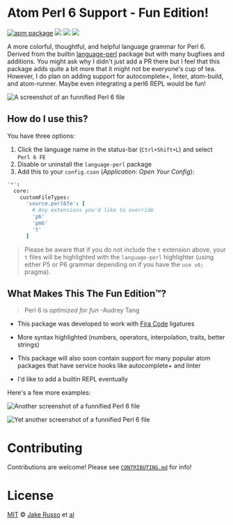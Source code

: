 # Atom Perl 6 Support - Fun Edition!

[![apm package][apm-ver-link]][releases]
[![][dl-badge]][apm-pkg-link]
[![][mit-badge]][mit]
[![][slack-badge]][slack]

A more colorful, thoughtful, and helpful language grammar for Perl 6. Derived from the builtin [language-perl](https://github.com/atom/language-perl) package but with many bugfixes and additions.  You might ask why I didn't just add a PR there but I feel that this package adds quite a bit more that it might not be everyone's cup of tea. However, I do plan on adding support for autocomplete+, linter, atom-build, and atom-runner.  Maybe even integrating a perl6 REPL would be fun!

![A screenshot of an funnified Perl 6 file](https://raw.githubusercontent.com/MadcapJake/language-perl6fe/master/images/example3.png)

## How do I use this?

You have three options:

1. Click the language name in the status-bar (`Ctrl+Shift+L`) and select `Perl 6 FE`
2. Disable or uninstall the `language-perl` package
3. Add this to your `config.cson` (*Application: Open Your Config*):

  ```coffee
  '*':
    core:
      customFileTypes:
        'source.perl6fe': [
          # Any extensions you'd like to override
          'p6'
          'pm6'
          't'
        ]
  ```

> Please be aware that if you do not include the `t` extension
above, your `t` files will be highlighted with the `language-perl` highlighter (using either P5 or P6 grammar depending on if you have the `use v6;` pragma).

## What Makes This The Fun Edition™?

> Perl 6 is *optimized for fun* -Audrey Tang

* This package was developed to work with [Fira Code](https://github.com/tonsky/FiraCode) ligatures

* More syntax highlighted (numbers, operators, interpolation, traits, better strings)

* This package will also soon contain support for many popular atom packages that have service hooks like autocomplete+ and linter

* I'd like to add a builtin REPL eventually

Here's a few more examples:

![Another screenshot of a funnified Perl 6 file](https://raw.githubusercontent.com/MadcapJake/language-perl6fe/master/images/example1.png)

![Yet another screenshot of a funnified Perl 6 file](https://raw.githubusercontent.com/MadcapJake/language-perl6fe/master/images/example2.png)

# Contributing

Contributions are welcome! Please see [`CONTRIBUTING.md`](/CONTRIBUTING.md) for info!

# License

[MIT][mit] © [Jake Russo][author] et [al][contributors]


[mit]:          http://opensource.org/licenses/MIT
[author]:       http://github.com/MadcapJake
[contributors]: https://github.com/MadcapJake/language-perl6fe/graphs/contributors
[releases]:     https://github.com/MadcapJake/language-perl6fe/releases
[mit-badge]:    https://img.shields.io/apm/l/language-perl6fe.svg
[apm-pkg-link]: https://atom.io/packages/language-perl6fe
[apm-ver-link]: https://img.shields.io/apm/v/language-perl6fe.svg
[dl-badge]:     http://img.shields.io/apm/dm/language-perl6fe.svg
[slack-badge]:  http://perl6.bestforever.com/badge.svg
[slack]:        http://perl6.bestforever.com
[contributing]: (/CONTRIBUTING.md)
